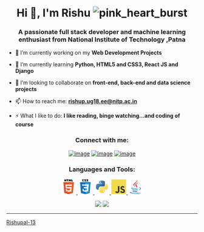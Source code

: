 <h1 align="center">Hi 👋, I'm Rishu <img height="40" src="https://emoji.gg/assets/emoji/9781-pink-heart-burst.png" width="64px" height="64px" alt="pink_heart_burst"></h1>
<h3 align="center">A passionate full stack developer  and machine learning enthusiast from National Institute of Technology ,Patna</h3>

- 🔭 I’m currently working on my **Web Development Projects**

- 🌱 I’m currently learning **Python, HTML5 and CSS3, React JS and Django**

- 👯 I’m looking to collaborate on **front-end, back-end  and data science projects**

- 📫 How to reach me: **rishup.ug18.ee@nitp.ac.in**

- ⚡ What I like to do: **I like reading, binge watching...and coding of course**

<h3 align="center">Connect with me:</h3>
<div align="center">

[![image](https://img.shields.io/badge/LinkedIn-0077B5?style=for-the-badge&logo=linkedin&logoColor=white)](https://www.linkedin.com/in/rishu-pal-b251351a0/)
[![image](https://img.shields.io/badge/GitHub-100000?style=for-the-badge&logo=github&logoColor=white)](https://rishupal-13.github.io/portfolio_rp/#/)
[![image](https://img.shields.io/badge/Gmail-D14836?style=for-the-badge&logo=gmail&logoColor=white)](mailto:rishup.ug18.ee@nitp.ac.in)
  
</div>

<h3 align="center">Languages and Tools:</h3>

<p align="center"> 
  <a href="https://www.w3.org/html/" target="_blank"> 
    <img src="https://raw.githubusercontent.com/devicons/devicon/master/icons/html5/html5-original-wordmark.svg" alt="html5" width="40" height="40"/> 
  </a>
  <a href="https://www.w3schools.com/css/" target="_blank"> 
    <img src="https://raw.githubusercontent.com/devicons/devicon/master/icons/css3/css3-original-wordmark.svg" alt="css3" width="40" height="40"/> 
  </a> 
  <a href="https://www.python.org" target="_blank"> 
    <img src="https://raw.githubusercontent.com/devicons/devicon/master/icons/python/python-original.svg" alt="python" width="40" height="40"/> 
  </a>  
  <a href="https://developer.mozilla.org/en-US/docs/Web/JavaScript" target="_blank"> 
    <img src="https://raw.githubusercontent.com/devicons/devicon/master/icons/javascript/javascript-original.svg" alt="javascript" width="40" height="40"/> 
  </a> 
  <a href="https://www.java.com/en/" target="_blank"> 
    <img src="https://raw.githubusercontent.com/devicons/devicon/master/icons/java/java-original.svg" alt="Java" width="40" height="40"/> 
  </a>  
</p>

<p align= "center">
  <img height= "150" src="https://github-readme-stats.vercel.app/api?username=Rishupal-13&theme=react&show_icons=true&include_all_commits=true" />
  <img height= "150" src="https://github-readme-stats.vercel.app/api/top-langs/?username=Rishupal-13&theme=react&layout=compact" />
</p>

------

[Rishupal-13](https://github.com/Rishupal-13)




